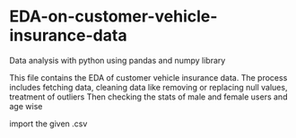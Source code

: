 # EDA-on-customer-vehicle-insurance-data
Data analysis with python using pandas and numpy library

This file contains the EDA of customer vehicle insurance data. 
The process includes fetching data, cleaning data like removing or replacing null values, treatment of outliers
Then checking the stats of male and female users and age wise


import the given .csv
